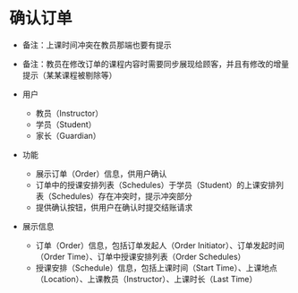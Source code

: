 # 确认订单

* 备注：上课时间冲突在教员那端也要有提示

* 备注：教员在修改订单的课程内容时需要同步展现给顾客，并且有修改的增量提示（某某课程被剔除等）
* 用户
	* 教员（Instructor）
	* 学员（Student）
	* 家长（Guardian）
* 功能
	* 展示订单（Order）信息，供用户确认
	* 订单中的授课安排列表（Schedules）于学员（Student）的上课安排列表（Schedules）存在冲突时，提示冲突部分
	* 提供确认按钮，供用户在确认时提交结账请求
* 展示信息
	* 订单（Order）信息，包括订单发起人（Order Initiator）、订单发起时间（Order Time）、订单中授课安排列表（Order Schedules）
	* 授课安排（Schedule）信息，包括上课时间（Start Time）、上课地点（Location）、上课教员（Instructor）、上课时长（Last Time）
<!--stackedit_data:
eyJoaXN0b3J5IjpbMTEyNDY0OTUxMSwtMTM3NDczNTc1MV19
-->
